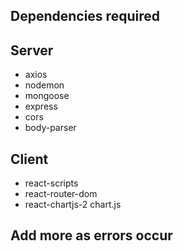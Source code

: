 ## Dependencies required

## Server

- axios
- nodemon
- mongoose
- express
- cors
- body-parser

## Client

- react-scripts
- react-router-dom
- react-chartjs-2 chart.js

## Add more as errors occur
